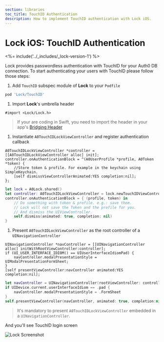 ```yaml
---
section: libraries
toc_title: TouchID Authentication
description: How to implement TouchID authentication with Lock iOS.
---
```


# Lock iOS: TouchID Authentication

<%= include('../_includes/_lock-version-1') %>

Lock provides passwordless authentication with TouchID for your Auth0 DB connection. To start authenticating your users with TouchID please follow those steps:

1. Add `TouchID` subspec module of **Lock** to your `Podfile`
  ```ruby
  pod 'Lock/TouchID'
  ```

1. Import **Lock**'s umbrella header
  ```objc
  #import <Lock/Lock.h>
  ```
  > If your are coding in Swift, you need to import the header in your app's [Bridging Header](https://developer.apple.com/library/ios/documentation/swift/conceptual/buildingcocoaapps/MixandMatch.html)

1. Instantiate `A0TouchIDLockViewController` and register authentication callback
  ```objc
  A0TouchIDLockViewController *controller = [[A0TouchIDLockViewController alloc] init];
  controller.onAuthenticationBlock = ^(A0UserProfile *profile, A0Token *token) {
      //Store token & profile. For example in the keychain using SimpleKeychain.
      [self dismissViewControllerAnimated:YES completion:nil];
  };
  ```
  ```swift
  let lock = A0Lock.shared()
  let controller: A0TouchIDLockViewController = lock.newTouchIDViewController()
  controller.onAuthenticationBlock = { (profile, token) in
      // Do something with token & profile. e.g.: save them.
      // Lock will not save the Token and the profile for you.
      // And dismiss the UIViewController.
      self.dismiss(animated: true, completion: nil)
  }
  ```

1. Present `A0TouchIDLockViewController` as the root controller of a `UINavigationController`
  ```objc
  UINavigationController *navController = [[UINavigationController alloc] initWithRootViewController:controller];
  if (UI_USER_INTERFACE_IDIOM() == UIUserInterfaceIdiomPad) {
      navController.modalPresentationStyle = UIModalPresentationFormSheet;
  }
  [self presentViewController:navController animated:YES completion:nil];
  ```
  ```swift
  let navController = UINavigationController(rootViewController: controller)
  if UIDevice.current.userInterfaceIdiom == .pad {
      navController.modalPresentationStyle = .FormSheet
  }
  self.presentViewController(navController, animated: true, completion:nil)
  ```
  > It's mandatory to present `A0TouchIDLockViewController` embedded in a `UINavigationController`.

And you'll see TouchID login screen

![Lock Screenshot](/media/articles/libraries/lock-ios/Lock-TouchID-Screenshot.png)
